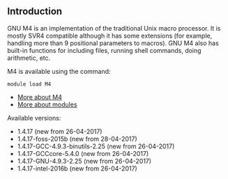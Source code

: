 ## Introduction
GNU M4 is an implementation of the traditional Unix macro processor. It is mostly SVR4 compatible although it has some extensions (for example, handling more than 9 positional parameters to macros). GNU M4 also has built-in functions for including files, running shell commands, doing arithmetic, etc. 

M4 is available using the command:

```
module load M4
```

* [More about M4](http://www.gnu.org/software/m4/m4.html)
* [More about modules](Local:/systems/lisa/software/modules)

Available versions:

* 1.4.17 (new from 26-04-2017)
* 1.4.17-foss-2015b (new from 28-04-2017)
* 1.4.17-GCC-4.9.3-binutils-2.25 (new from 26-04-2017)
* 1.4.17-GCCcore-5.4.0 (new from 26-04-2017)
* 1.4.17-GNU-4.9.3-2.25 (new from 26-04-2017)
* 1.4.17-intel-2016b (new from 26-04-2017)